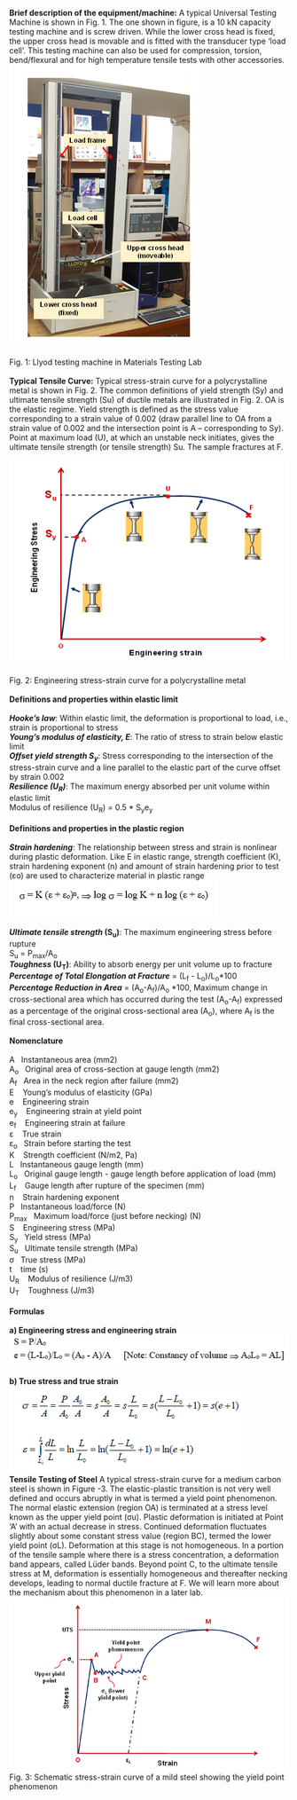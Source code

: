 <b>Brief description of the equipment/machine:</b> A typical Universal Testing Machine is shown in Fig. 1. The one shown in figure, is a 10 kN capacity testing machine and is screw driven. While the lower cross head is fixed, the upper cross head is movable and is fitted with the transducer type ‘load cell’. This testing machine can also be used for compression, torsion, bend/flexural and for high temperature tensile tests with other accessories. <br>
<img src="images/tensile_test.PNG"><br><br>
Fig. 1: Llyod testing machine in Materials Testing Lab<br><br>
<b>Typical Tensile Curve:</b> Typical stress-strain curve for a polycrystalline metal is shown in Fig. 2. The common definitions of yield strength (Sy) and ultimate tensile strength (Su) of ductile metals are illustrated in Fig. 2. OA is the elastic regime. Yield strength is defined as the stress value corresponding to a strain value of 0.002 (draw parallel line to OA from a strain value of 0.002 and the intersection point is A – corresponding to Sy). Point at maximum load (U), at which an unstable neck initiates, gives the ultimate tensile strength (or tensile strength) Su. The sample fractures at F.<br><br>
<img src="images/tensile_test1.PNG"><br><br>
Fig. 2: Engineering stress-strain curve for a polycrystalline metal<br><br>
<b>Definitions and properties within elastic limit</b><br><br>
<b><i>Hooke’s law</i></b>: Within elastic limit, the deformation is proportional to load, i.e., strain is proportional to stress<br>
<b><i>Young’s modulus of elasticity, E</i></b>: The ratio of stress to strain below elastic limit<br>
<b><i>Offset yield strength S<sub>y</sub></i></b>: Stress corresponding to the intersection of the stress-strain curve and a line parallel to the elastic part of the curve offset by strain 0.002<br>
<b><i>Resilience (U<sub>R</sub>)</i></b>: The maximum energy absorbed per unit volume within elastic limit<br>
Modulus of resilience (U<sub>R</sub>) = 0.5 * S<sub>y</sub>e<sub>y</sub><br><br>
<b>Definitions and properties in the plastic region</b><br><br>
<b><i>Strain hardening</i></b>: The relationship between stress and strain is nonlinear during plastic deformation. Like E in elastic range, strength coefficient (K), strain hardening exponent (n) and amount of strain hardening prior to test (εo) are used to characterize material in plastic range
<img src="images/strain_hardening.PNG"><br><br>
<b><i>Ultimate tensile strength</i> (S<sub>u</sub>)</b>: The maximum engineering stress before rupture <br>
S<sub>u</sub> = P<sub>max</sub>/A<sub>o</sub><br>
<b><i>Toughness</i> (U<sub>T</sub>)</b>: Ability to absorb energy per unit volume up to fracture<br>
<b><i>Percentage of Total Elongation at Fracture</i></b> = (L<sub>f</sub> - L<sub>o</sub>)/L<sub>o</sub>*100<br>
<b><i>Percentage Reduction in Area</i></b> = (A<sub>o</sub>-A<sub>f</sub>)/A<sub>o</sub> *100, Maximum change in cross-sectional area which has occurred during the test (A<sub>o</sub>-A<sub>f</sub>) expressed as a percentage of the original cross-sectional area (A<sub>o</sub>), where A<sub>f</sub> is the final cross-sectional area.
<br><br>
<b>Nomenclature</b><br><br>
A	&nbsp;&nbsp;Instantaneous area (mm2)<br>
A<sub>o</sub>	&nbsp;&nbsp;Original area of cross-section at gauge length (mm2)<br>
A<sub>f</sub>&nbsp;&nbsp;	Area in the neck region after failure (mm2)<br>
E &nbsp;&nbsp;	Young’s modulus of elasticity (GPa)<br>
e	&nbsp;&nbsp; Engineering strain<br>
e<sub>y</sub>	&nbsp;&nbsp; Engineering strain at yield point<br>
e<sub>f</sub> &nbsp;&nbsp;	Engineering strain at failure<br>
ε &nbsp;&nbsp;	True strain	<br>
ε<sub>o</sub>	&nbsp;&nbsp;Strain before starting the test<br>
K &nbsp;&nbsp; Strength coefficient (N/m2, Pa)<br>
L	&nbsp;&nbsp;Instantaneous gauge length (mm)<br>
L<sub>o</sub>	&nbsp;&nbsp;Original gauge length - gauge length before application of load (mm)<br>
L<sub>f</sub> &nbsp;&nbsp;	Gauge length after rupture of the specimen (mm)<br>
n	&nbsp;&nbsp; Strain hardening exponent<br>
P	&nbsp;&nbsp;Instantaneous load/force (N)<br>
P<sub>max</sub>	&nbsp;&nbsp;Maximum load/force (just before necking) (N)<br>
S	&nbsp;&nbsp; Engineering stress (MPa)<br>
S<sub>y</sub>	&nbsp;&nbsp;Yield stress (MPa)<br>
S<sub>u</sub>	&nbsp;&nbsp;Ultimate tensile strength (MPa)<br>
&sigma;	&nbsp;&nbsp;True stress (MPa)<br>
t	&nbsp;&nbsp; time (s)<br>
U<sub>R</sub> &nbsp;&nbsp;	Modulus of resilience (J/m3)<br>
U<sub>T</sub> &nbsp;&nbsp;	Toughness (J/m3)<br><br>
<b>Formulas</b><br><br>
<b>a)	Engineering stress and engineering strain</b><br>
<img src="images/formula1.PNG"><br>
<br><b>b)	True stress and true strain</b><br>
<img src="images/formula2.PNG"><br>
<b>Tensile Testing of Steel</b>
A typical stress-strain curve for a medium carbon steel is shown in Figure -3. The elastic-plastic transition is not very well defined and occurs abruptly in what is termed a yield point phenomenon. The normal elastic extension (region OA) is terminated at a stress level known as the upper yield point (σu). Plastic deformation is initiated at Point ‘A’ with an actual decrease in stress. Continued deformation fluctuates slightly about some constant stress value (region BC), termed the lower yield point (σL). Deformation at this stage is not homogeneous. In a portion of the tensile sample where there is a stress concentration, a deformation band appears, called Lüder bands. Beyond point C, to the ultimate tensile stress at M, deformation is essentially homogeneous and thereafter necking develops, leading to normal ductile fracture at F. We will learn more about the mechanism about this phenomenon in a later lab.<br>
<img src="images/tensile_graph.PNG"><br>
Fig. 3: Schematic stress-strain curve of a mild steel showing the yield point phenomenon<br>




